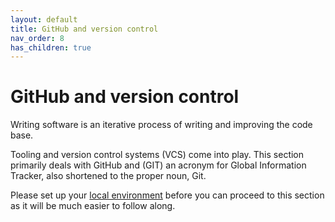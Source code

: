 ```yaml
---
layout: default
title: GitHub and version control
nav_order: 8
has_children: true
---
```


# GitHub and version control

Writing software is an iterative process of writing and improving the code base.

Tooling and version control systems (VCS) come into play. This section primarily deals with GitHub and (GIT) an acronym for Global Information Tracker, also shortened to the proper noun, Git.

Please set up your [local environment](https://sumisastri.github.io/dev-blogs/dev-environment/) before you can proceed to this section as it will be much easier to follow along.




